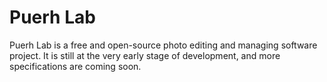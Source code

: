 # Puerh Lab
Puerh Lab is a free and open-source photo editing and managing software project. It is still at the very early stage of development, and more specifications are coming soon.